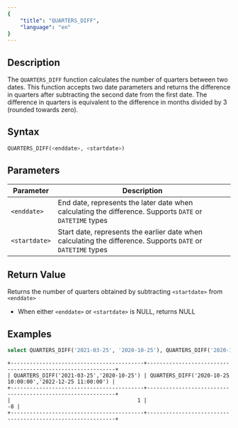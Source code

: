 ```yaml
---
{
    "title": "QUARTERS_DIFF",
    "language": "en"
}
---
```


## Description

The `QUARTERS_DIFF` function calculates the number of quarters between two dates. This function accepts two date parameters and returns the difference in quarters after subtracting the second date from the first date. The difference in quarters is equivalent to the difference in months divided by 3 (rounded towards zero).

## Syntax

```sql
QUARTERS_DIFF(<enddate>, <startdate>)
```

## Parameters

| Parameter     | Description                                                                           |
|---------------|--------------------------------------------------------------------------------------|
| `<enddate>`   | End date, represents the later date when calculating the difference. Supports `DATE` or `DATETIME` types |
| `<startdate>` | Start date, represents the earlier date when calculating the difference. Supports `DATE` or `DATETIME` types |

## Return Value

Returns the number of quarters obtained by subtracting `<startdate>` from `<enddate>`
- When either `<enddate>` or `<startdate>` is NULL, returns NULL

## Examples

```sql
select QUARTERS_DIFF('2021-03-25', '2020-10-25'), QUARTERS_DIFF('2020-10-25 10:00:00', '2022-12-25 11:00:00');
```

```text
+------------------------------------------+------------------------------------------------------------+
| QUARTERS_DIFF('2021-03-25','2020-10-25') | QUARTERS_DIFF('2020-10-25 10:00:00','2022-12-25 11:00:00') |
+------------------------------------------+------------------------------------------------------------+
|                                        1 |                                                         -8 |
+------------------------------------------+------------------------------------------------------------+
```
